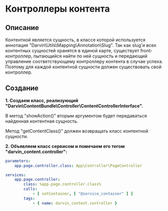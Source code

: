 Контроллеры контента
====================

## Описание

Контентной является сущность, в классе которой используется аннотация "Darvin\Utils\Mapping\Annotation\Slug". Так как
 slug'и всех контентных сущностей хранятся в единой карте, существует front-контроллер, пытающийся найти по ней сущность
 и передающий управление соответствующему контроллеру контента в случае успеха. Поэтому для каждой контентной сущности
 должен существовать свой контроллер.

## Создание

**1. Создаем класс, реализующий "Darvin\ContentBundle\Controller\ContentControllerInterface".**

В метод "showAction()" вторым аргументом будет передаваться найденная контентная сущность.

Метод "getContentClass()" должен возвращать класс контентной сущности.

**2. Объявляем класс сервисом и помечаем его тегом "darvin_content.controller":**

```yaml
parameters:
    app.page.controller.class: App\Controller\PageController

services:
    app.page.controller:
        class: %app.page.controller.class%
        calls:
            - [ setContainer, [ "@service_container" ] ]
        tags:
            - { name: darvin_content.controller }
```

